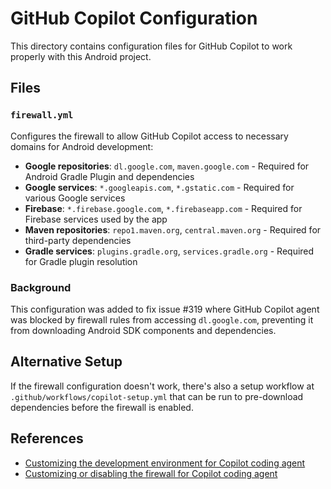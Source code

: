# GitHub Copilot Configuration

This directory contains configuration files for GitHub Copilot to work properly with this Android project.

## Files

### `firewall.yml`
Configures the firewall to allow GitHub Copilot access to necessary domains for Android development:

- **Google repositories**: `dl.google.com`, `maven.google.com` - Required for Android Gradle Plugin and dependencies
- **Google services**: `*.googleapis.com`, `*.gstatic.com` - Required for various Google services
- **Firebase**: `*.firebase.google.com`, `*.firebaseapp.com` - Required for Firebase services used by the app
- **Maven repositories**: `repo1.maven.org`, `central.maven.org` - Required for third-party dependencies
- **Gradle services**: `plugins.gradle.org`, `services.gradle.org` - Required for Gradle plugin resolution

### Background

This configuration was added to fix issue #319 where GitHub Copilot agent was blocked by firewall rules from accessing `dl.google.com`, preventing it from downloading Android SDK components and dependencies.

## Alternative Setup

If the firewall configuration doesn't work, there's also a setup workflow at `.github/workflows/copilot-setup.yml` that can be run to pre-download dependencies before the firewall is enabled.

## References

- [Customizing the development environment for Copilot coding agent](https://docs.github.com/en/copilot/customizing-copilot/customizing-the-development-environment-for-copilot-coding-agent)
- [Customizing or disabling the firewall for Copilot coding agent](https://docs.github.com/en/copilot/customizing-copilot/customizing-or-disabling-the-firewall-for-copilot-coding-agent)